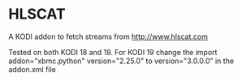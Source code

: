 # HLSCAT
A KODI addon to fetch streams from http://www.hlscat.com

Tested on both KODI 18 and 19. 
For KODI 19 change the import addon="xbmc.python" version="2.25.0" to version="3.0.0.0" in the addon.xml file
